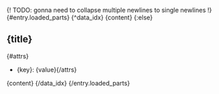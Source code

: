 {! TODO: gonna need to collapse multiple newlines to single newlines !}
{#entry.loaded_parts}
{^data_idx}
{content}
{:else}
## {title}

{#attrs}
   * {key}: {value}{/attrs}

{content}
{/data_idx}
{/entry.loaded_parts}
